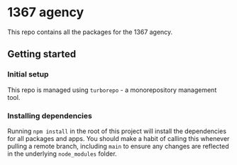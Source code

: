 # 1367 agency

This repo contains all the packages for the 1367 agency.

## Getting started

### Initial setup

This repo is managed using `turborepo` - a monorepository management tool.

### Installing dependencies

Running `npm install` in the root of this project will install the dependencies for all packages and apps. You should make a habit of calling this whenever pulling a remote branch, including `main` to ensure any changes are reflected in the underlying `node_modules` folder.
